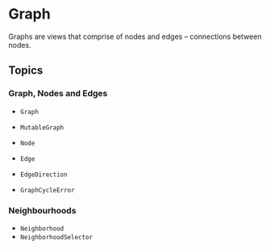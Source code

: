 # Graph

Graphs are views that comprise of nodes and edges – connections between nodes.

## Topics

### Graph, Nodes and Edges

- ``Graph``
- ``MutableGraph``

- ``Node``
- ``Edge``
- ``EdgeDirection``

- ``GraphCycleError``

### Neighbourhoods

- ``Neighborhood``
- ``NeighborhoodSelector``
